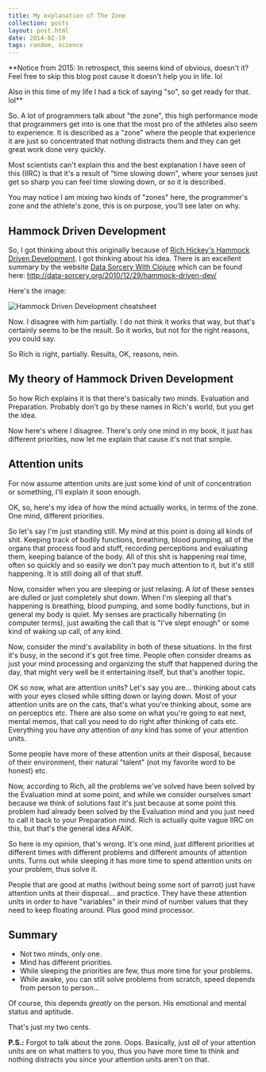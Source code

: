 ```yaml
---
title: My explanation of The Zone
collection: posts
layout: post.html
date: 2014-02-19
tags: random, science
---
```


**Notice from 2015: In retrospect, this seems kind of obvious, doesn't it?  Feel
free to skip this blog post cause it doesn't help you in life. lol

Also in this time of my life I had a tick of saying "so", so get ready for that.
lol**

So.  A lot of programmers talk about "the zone", this high performance mode that
programmers get into is one that the most pro of the athletes also seem to
experience.  It is described as a "zone" where the people that experience it are
just so concentrated that nothing distracts them and they can get great work
done very quickly.

Most scientists can't explain this and the best explanation I have seen of this
(IIRC) is that it's a result of "time slowing down", where your senses just get
so sharp you can feel time slowing down, or so it is described.

You may notice I am mixing two kinds of "zones" here, the programmer's zone and
the athlete's zone, this is on purpose, you'll see later on why.

## Hammock Driven Development

So, I got thinking about this originally because of
[Rich Hickey's Hammock Driven Development][hdd].  I got thinking about his idea.
There is an excellent summary by the website [Data Sorcery With Clojure]() which
can be found here: <http://data-sorcery.org/2010/12/29/hammock-driven-dev/>

[hdd]: http://youtu.be/f84n5oFoZBc
[ds]: http://data-sorcery.org/

Here's the image:

<img src="http://incanter.org/images/misc/hammock-driven-dev.png" alt="Hammock Driven Development cheatsheet">

Now.  I disagree with him partially.  I do not think it works that way, but
that's certainly seems to be the result.  So it works, but not for the right
reasons, you could say.

So Rich is right, partially.  Results, OK, reasons, nein.

## My theory of Hammock Driven Development

So how Rich explains it is that there's basically two minds.  Evaluation and
Preparation.  Probably don't go by these names in Rich's world, but you get the
idea.

Now here's where I disagree.  There's only one mind in my book, it just has
different priorities, now let me explain that cause it's not that simple.

## Attention units

For now assume attention units are just some kind of unit of concentration or
something, I'll explain it soon enough.

OK, so, here's my idea of how the mind actually works, in terms of the zone.
One mind, different priorities.

So let's say I'm just standing still.  My mind at this point is doing all kinds
of shit.  Keeping track of bodily functions, breathing, blood pumping, all of
the organs that process food and stuff, recording perceptions and evaluating
them, keeping balance of the body.  All of this shit is happening real time,
often so quickly and so easily we don't pay much attention to it, but it's still
happening.  It is still doing all of that stuff.

Now, consider when you are sleeping or just relaxing.  A *lot* of these senses
are dulled or just completely shut down. When I'm sleeping all that's happening
is breathing, blood pumping, and some bodily functions, but in general my body
is quiet. My senses are practically hibernating (in computer terms), just
awaiting the call that is "I've slept enough" or some kind of waking up call, of
any kind.

Now, consider the mind's availability in both of these situations. In the first
it's busy, in the second it's got free time.  People often consider dreams as
just your mind processing and organizing the stuff that happened during the day,
that might very well be it entertaining itself, but that's another topic.

OK so now, what are attention units? Let's say you are... thinking about cats
with your eyes closed while sitting down or laying down.  Most of your attention
units are on the cats, that's what you're thinking about, some are on perceptics
etc. There are also some on what you're going to eat next, mental memos, that
call you need to do right after thinking of cats etc.  Everything you have *any*
attention of *any* kind has some of your attention units.

Some people have more of these attention units at their disposal, because of
their environment, their natural "talent" (not my favorite word to be honest)
etc.

Now, according to Rich, all the problems we've solved have been solved by the
Evaluation mind at some point, and while we consider ourselves smart because we
think of solutions fast it's just because at some point this problem had already
been solved by the Evaluation mind and you just need to call it back to your
Preparation mind. Rich is actually quite vague IIRC on this, but that's the
general idea AFAIK.

So here is my opinion, that's wrong.  It's one mind, just different priorities
at different times with different problems and different amounts of attention
units.  Turns out while sleeping it has more time to spend attention units on
your problem, thus solve it.

People that are good at maths (without being some sort of parrot) just have
attention units at their disposal... and practice.  They have these attention
units in order to have "variables" in their mind of number values that they need
to keep floating around.  Plus good mind processor.

## Summary

- Not two minds, only one.
- Mind has different priorities.
- While sleeping the priorities are few, thus more time for your problems.
- While awake, you can still solve problems from scratch, speed depends from
  person to person...

Of course, this depends *greatly* on the person. His emotional and mental status
and aptitude.

That's just my two cents.

**P.S.:** Forgot to talk about the zone.  Oops.  Basically, just *all* of your
attention units are on what matters to you, thus you have more time to think and
nothing distracts you since your attention units aren't on that.
